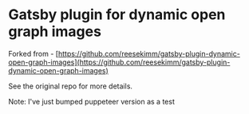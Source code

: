 # Gatsby plugin for dynamic open graph images

Forked from - [https://github.com/reesekimm/gatsby-plugin-dynamic-open-graph-images](https://github.com/reesekimm/gatsby-plugin-dynamic-open-graph-images)

See the original repo for more details.

Note: I've just bumped puppeteer version as a test
